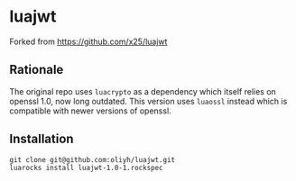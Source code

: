 # luajwt

Forked from https://github.com/x25/luajwt

## Rationale

The original repo uses `luacrypto` as a dependency which itself relies on openssl 1.0, now long outdated.
This version uses `luaossl` instead which is compatible with newer versions of openssl.

## Installation

```
git clone git@github.com:oliyh/luajwt.git
luarocks install luajwt-1.0-1.rockspec
```

